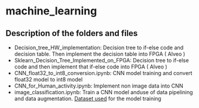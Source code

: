 # machine_learning
## Description of the folders and files
- Decision_tree_HW_implementation: Decision tree to if-else code and decision table. Then implement the decision table into FPGA ( Alveo )
- Sklearn_Decision_Tree_Implemented_on_FPGA: Decision tree to if-else code and then implement that if-else code into FPGA ( Alveo )
- CNN_float32_to_int8_conversion.ipynb: CNN model training and convert float32 model to int8 model
- CNN_for_Human_activity.ipynb: Implement non image data into CNN
- image_classification.ipynb: Train a CNN model anduse of data pipelining and data augmentation. [Dataset used](https://www.kaggle.com/arjuntejaswi/plant-village) for the model training
